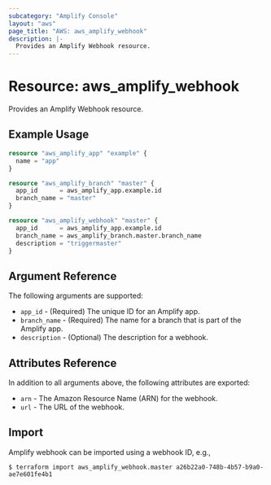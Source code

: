 ```yaml
---
subcategory: "Amplify Console"
layout: "aws"
page_title: "AWS: aws_amplify_webhook"
description: |-
  Provides an Amplify Webhook resource.
---
```


# Resource: aws_amplify_webhook

Provides an Amplify Webhook resource.

## Example Usage

```terraform
resource "aws_amplify_app" "example" {
  name = "app"
}

resource "aws_amplify_branch" "master" {
  app_id      = aws_amplify_app.example.id
  branch_name = "master"
}

resource "aws_amplify_webhook" "master" {
  app_id      = aws_amplify_app.example.id
  branch_name = aws_amplify_branch.master.branch_name
  description = "triggermaster"
}
```

## Argument Reference

The following arguments are supported:

* `app_id` - (Required) The unique ID for an Amplify app.
* `branch_name` - (Required) The name for a branch that is part of the Amplify app.
* `description` - (Optional) The description for a webhook.

## Attributes Reference

In addition to all arguments above, the following attributes are exported:

* `arn` - The Amazon Resource Name (ARN) for the webhook.
* `url` - The URL of the webhook.

## Import

Amplify webhook can be imported using a webhook ID, e.g.,

```
$ terraform import aws_amplify_webhook.master a26b22a0-748b-4b57-b9a0-ae7e601fe4b1
```
